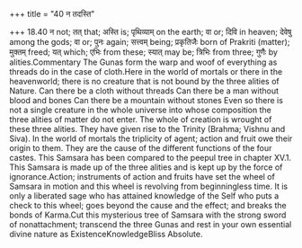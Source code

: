 +++
title = "40 न तदस्ति"

+++
18.40 न not; तत् that; अस्ति is; पृथिव्याम् on the earth; वा or; दिवि in
heaven; देवेषु among the gods; वा or; पुनः again; सत्त्वम् being;
प्रकृतिजैः born of Prakriti (matter); मुक्तम् freed; यत् which; एभिः
from these; स्यात् may be; त्रिभिः from three; गुणैः by
alities.Commentary The Gunas form the warp and woof of everything as
threads do in the case of cloth.Here in the world of mortals or there in
the heavenworld; there is no creature that is not bound by the three
alities of Nature. Can there be a cloth without threads Can there be a
man without blood and bones Can there be a mountain without stones Even
so there is not a single creature in the whole universe into whose
composition the three alities of matter do not enter. The whole of
creation is wrought of these three alities. They have given rise to the
Trinity (Brahma; Vishnu and Siva). In the world of mortals the
triplicity of agent; action and fruit owe their origin to them. They are
the cause of the different functions of the four castes. This Samsara
has been compared to the peepul tree in chapter XV.1. This Samsara is
made up of the three alities and is kept up by the force of
ignorance.Action; instruments of action and fruits have set the wheel of
Samsara in motion and this wheel is revolving from beginningless time.
It is only a liberated sage who has attained knowledge of the Self who
puts a check to this wheel; goes beyond the cause and the effect; and
breaks the bonds of Karma.Cut this mysterious tree of Samsara with the
strong sword of nonattachment; transcend the three Gunas and rest in
your own essential divine nature as ExistenceKnowledgeBliss Absolute.
